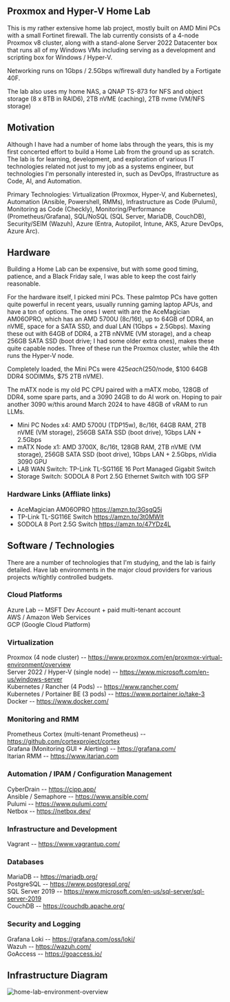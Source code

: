## Proxmox and Hyper-V Home Lab

This is my rather extensive home lab project, mostly built on AMD Mini PCs with a small Fortinet firewall. The lab currently consists of a 4-node Proxmox v8 cluster, along with a stand-alone Server 2022 Datacenter box that runs all of my Windows VMs including serving as a development and scripting box for Windows / Hyper-V.

Networking runs on 1Gbps / 2.5Gbps w/firewall duty handled by a Fortigate 40F.

The lab also uses my home NAS, a QNAP TS-873 for NFS and object storage (8 x 8TB in RAID6), 2TB nVME (caching), 2TB nvme (VM/NFS storage)

## Motivation

Although I have had a number of home labs through the years, this is my first concerted effort to build a Home Lab from the ground up as scratch. The lab is for learning, development, and exploration of various IT technologies related not just to my job as a systems engineer, but technologies I'm personally interested in, such as DevOps, Ifrastructure as Code, AI, and Automation.

Primary Technologies: Virtualization (Proxmox, Hyper-V, and Kubernetes), Automation (Ansible, Powershell, RMMs), Infrastructure as Code (Pulumi), Monitoring as Code (Checkly), Monitoring/Performance (Prometheus/Grafana), SQL/NoSQL (SQL Server, MariaDB, CouchDB), Security/SEIM (Wazuh), Azure (Entra, Autopilot, Intune, AKS, Azure DevOps, Azure Arc).

## Hardware

Building a Home Lab can be expensive, but with some good timing, patience, and a Black Friday sale, I was able to keep the cost fairly reasonable.

For the hardware itself, I picked mini PCs. These palmtop PCs have gotten quite powerful in recent years, usually running gaming laptop APUs, and have a ton of options. The ones I went with are the AceMagician AM06OPRO, which has an AMD 5700U (8c/16t), up to 64GB of DDR4, an nVME, space for a SATA SSD, and dual LAN (1Gbps + 2.5Gbps). Maxing these out with 64GB of DDR4, a 2TB nNVME (VM storage), and a cheap 256GB SATA SSD (boot drive; I had some older extra ones), makes these quite capable nodes. Three of these run the Proxmox cluster, while the 4th runs the Hyper-V node.

Completely loaded, the Mini PCs were $425 each ($250/node, $100 64GB DDR4 SODIMMs, $75 2TB nVME).

The mATX node is my old PC CPU paired with a mATX mobo, 128GB of DDR4, some spare parts, and a 3090 24GB to do AI work on. Hoping to pair another 3090 w/this around March 2024 to have 48GB of vRAM to run LLMs.

- Mini PC Nodes x4: AMD 5700U (TDP15w), 8c/16t, 64GB RAM, 2TB nVME (VM storage), 256GB SATA SSD (boot drive), 1Gbps LAN + 2.5Gbps
- mATX Node x1: AMD 3700X, 8c/16t, 128GB RAM, 2TB nVME (VM storage), 256GB SATA SSD (boot drive), 1Gbps LAN + 2.5Gbps, nVidia 3090 GPU
- LAB WAN Switch: TP-Link TL-SG116E 16 Port Managed Gigabit Switch
- Storage Switch: SODOLA 8 Port 2.5G Ethernet Switch with 10G SFP

### Hardware Links (Affliate links)
- AceMagician AM06OPRO https://amzn.to/3GsgQ5j
- TP-Link TL-SG116E Switch https://amzn.to/3t0MWlt
- SODOLA 8 Port 2.5G Switch https://amzn.to/47YDz4L

## Software / Technologies
There are a number of technologies that I'm studying, and the lab is fairly detailed. Have lab environments in the major cloud providers for various projects w/tightly controlled budgets.

### Cloud Platforms
Azure Lab -- MSFT Dev Account + paid multi-tenant account<br/>
AWS / Amazon Web Services  <br/>
GCP (Google Cloud Platform)  <br/>

### Virtualization
Proxmox (4 node cluster) -- https://www.proxmox.com/en/proxmox-virtual-environment/overview  
Server 2022 / Hyper-V (single node) -- https://www.microsoft.com/en-us/windows-server  
Kubernetes / Rancher (4 Pods) -- https://www.rancher.com/  
Kubernetes / Portainer BE (3 pods) -- https://www.portainer.io/take-3  
Docker -- https://www.docker.com/

### Monitoring and RMM
Prometheus Cortex (multi-tenant Prometheus) -- https://github.com/cortexproject/cortex  
Grafana (Monitoring GUI + Alerting) -- https://grafana.com/  
Itarian RMM -- https://www.itarian.com  

### Automation / IPAM / Configuration Management
CyberDrain -- https://cipp.app/  
Ansible / Semaphore -- https://www.ansible.com/  
Pulumi -- https://www.pulumi.com/  
Netbox -- https://netbox.dev/  

### Infrastructure and Development
Vagrant -- https://www.vagrantup.com/  

### Databases
MariaDB -- https://mariadb.org/  
PostgreSQL -- https://www.postgresql.org/  
SQL Server 2019 -- https://www.microsoft.com/en-us/sql-server/sql-server-2019  
CouchDB  -- https://couchdb.apache.org/  

### Security and Logging
Grafana Loki -- https://grafana.com/oss/loki/  
Wazuh -- https://wazuh.com/  
GoAccess -- https://goaccess.io/  

## Infrastructure Diagram
![home-lab-environment-overview](https://github.com/vintagedon/proxmoxlab/assets/4473026/ab6f30b7-8b70-4ecc-ad90-088b7a151d41)

